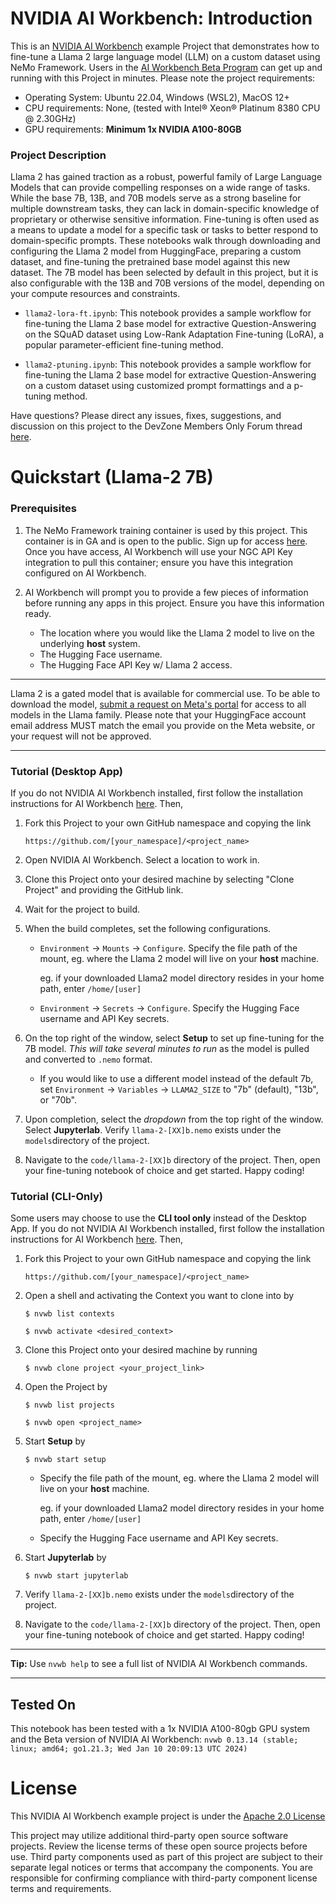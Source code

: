 # NVIDIA AI Workbench: Introduction
This is an [NVIDIA AI Workbench](https://www.nvidia.com/en-us/deep-learning-ai/solutions/data-science/workbench/) example Project that demonstrates how to fine-tune a Llama 2 large language model (LLM) on a custom dataset using NeMo Framework. Users in the [AI Workbench Beta Program](https://developer.nvidia.com/ai-workbench-beta) can get up and running with this Project in minutes. Please note the project requirements:

* Operating System: Ubuntu 22.04, Windows (WSL2), MacOS 12+
* CPU requirements: None, (tested with Intel&reg; Xeon&reg; Platinum 8380 CPU @ 2.30GHz)
* GPU requirements: **Minimum 1x NVIDIA A100-80GB**

### Project Description
Llama 2 has gained traction as a robust, powerful family of Large Language Models that can provide compelling responses on a wide range of tasks. While the base 7B, 13B, and 70B models serve as a strong baseline for multiple downstream tasks, they can lack in domain-specific knowledge of proprietary or otherwise sensitive information. Fine-tuning is often used as a means to update a model for a specific task or tasks to better respond to domain-specific prompts. These notebooks walk through downloading and configuring the Llama 2 model from HuggingFace, preparing a custom dataset, and fine-tuning the pretrained base model against this new dataset. The 7B model has been selected by default in this project, but it is also configurable with the 13B and 70B versions of the model, depending on your compute resources and constraints. 

* ```llama2-lora-ft.ipynb```: This notebook provides a sample workflow for fine-tuning the Llama 2 base model for extractive Question-Answering on the SQuAD dataset using Low-Rank Adaptation Fine-tuning (LoRA), a popular parameter-efficient fine-tuning method. 

* ```llama2-ptuning.ipynb```: This notebook provides a sample workflow for fine-tuning the Llama 2 base model for extractive Question-Answering on a custom dataset using customized prompt formattings and a p-tuning method.

Have questions? Please direct any issues, fixes, suggestions, and discussion on this project to the DevZone Members Only Forum thread [here](https://forums.developer.nvidia.com/t/support-workbench-example-project-llama-2-finetune/278375). 

# Quickstart (Llama-2 7B)

### Prerequisites
1. The NeMo Framework training container is used by this project. This container is in GA and is open to the public. Sign up for access [here](https://developer.nvidia.com/nemo-framework/join). Once you have access, AI Workbench will use your NGC API Key integration to pull this container; ensure you have this integration configured on AI Workbench. 

2. AI Workbench will prompt you to provide a few pieces of information before running any apps in this project. Ensure you have this information ready. 
   
   * The location where you would like the Llama 2 model to live on the underlying **host** system. 
   * The Hugging Face username. 
   * The Hugging Face API Key w/ Llama 2 access.

---
Llama 2 is a gated model that is available for commercial use. To be able to download the model, [submit a request on Meta's portal](https://ai.meta.com/resources/models-and-libraries/llama-downloads/) for access to all models in the Llama family. Please note that your HuggingFace account email address MUST match the email you provide on the Meta website, or your request will not be approved.

---

### Tutorial (Desktop App)

If you do not NVIDIA AI Workbench installed, first follow the installation instructions for AI Workbench [here](https://developer.nvidia.com/ai-workbench-beta/). Then, 

1. Fork this Project to your own GitHub namespace and copying the link

   ```
   https://github.com/[your_namespace]/<project_name>
   ```
   
2. Open NVIDIA AI Workbench. Select a location to work in. 
   
3. Clone this Project onto your desired machine by selecting "Clone Project" and providing the GitHub link.
   
4. Wait for the project to build. 
   
5. When the build completes, set the following configurations.

   * `Environment` &rarr; `Mounts` &rarr; `Configure`. Specify the file path of the mount, eg. where the Llama 2 model will live on your **host** machine.
   
      eg. if your downloaded Llama2 model directory resides in your home path, enter ```/home/[user]```

   * `Environment` &rarr; `Secrets` &rarr; `Configure`. Specify the Hugging Face username and API Key secrets.

6. On the top right of the window, select **Setup** to set up fine-tuning for the 7B model. _This will take several minutes to run_ as the model is pulled and converted to ``.nemo`` format.

   * If you would like to use a different model instead of the default 7b, set ``Environment`` &rarr; ``Variables`` &rarr; ``LLAMA2_SIZE`` to "7b" (default), "13b", or "70b". 

7. Upon completion, select the _dropdown_ from the top right of the window. Select **Jupyterlab**. Verify ```llama-2-[XX]b.nemo``` exists under the ```models```directory of the project.

8. Navigate to the `code/llama-2-[XX]b` directory of the project. Then, open your fine-tuning notebook of choice and get started. Happy coding!

### Tutorial (CLI-Only)
Some users may choose to use the **CLI tool only** instead of the Desktop App. If you do not NVIDIA AI Workbench installed, first follow the installation instructions for AI Workbench [here](https://developer.nvidia.com/ai-workbench-beta/). Then, 
1. Fork this Project to your own GitHub namespace and copying the link

   ```
   https://github.com/[your_namespace]/<project_name>
   ```
   
2. Open a shell and activating the Context you want to clone into by

   ```
   $ nvwb list contexts
   
   $ nvwb activate <desired_context>
   ```
   
3. Clone this Project onto your desired machine by running

   ```
   $ nvwb clone project <your_project_link>
   ```
   
4. Open the Project by

   ```
   $ nvwb list projects
   
   $ nvwb open <project_name>
   ```
   
5. Start **Setup** by

   ```
   $ nvwb start setup
   ```

   * Specify the file path of the mount, eg. where the Llama 2 model will live on your **host** machine.
   
      eg. if your downloaded Llama2 model directory resides in your home path, enter ```/home/[user]```

   * Specify the Hugging Face username and API Key secrets.

6. Start **Jupyterlab** by

   ```
   $ nvwb start jupyterlab
   ```

7. Verify ```llama-2-[XX]b.nemo``` exists under the ```models```directory of the project.

8. Navigate to the `code/llama-2-[XX]b` directory of the project. Then, open your fine-tuning notebook of choice and get started. Happy coding!

---
**Tip:** Use ```nvwb help``` to see a full list of NVIDIA AI Workbench commands. 

---

## Tested On
This notebook has been tested with a 1x NVIDIA A100-80gb GPU system and the Beta version of NVIDIA AI Workbench: ```nvwb 0.13.14 (stable; linux; amd64; go1.21.3; Wed Jan 10 20:09:13 UTC 2024)```

# License
This NVIDIA AI Workbench example project is under the [Apache 2.0 License](https://github.com/nv-edwli/llama-2-finetune/blob/main/LICENSE.txt)

This project may utilize additional third-party open source software projects. Review the license terms of these open source projects before use. Third party components used as part of this project are subject to their separate legal notices or terms that accompany the components. You are responsible for confirming compliance with third-party component license terms and requirements. 
